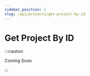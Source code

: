```yaml
---
sidebar_position: 2
slug: /api/projects/get-project-by-id
---
```


# Get Project By ID

:::caution

Coming Soon

:::
